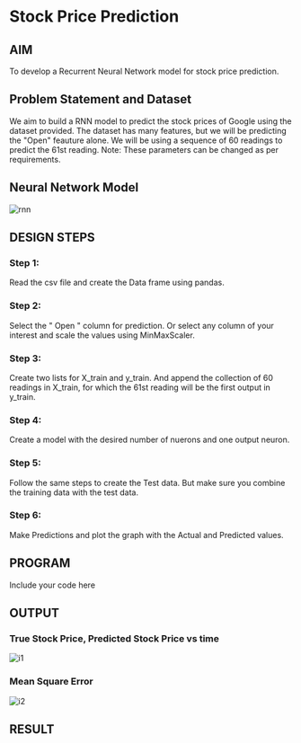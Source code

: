 # Stock Price Prediction

## AIM

To develop a Recurrent Neural Network model for stock price prediction.

## Problem Statement and Dataset
We aim to build a RNN model to predict the stock prices of Google using the dataset provided. The dataset has many features, but we will be predicting the "Open" feauture alone. We will be using a sequence of 60 readings to predict the 61st reading.
Note: These parameters can be changed as per requirements.

## Neural Network Model
![rnn](https://user-images.githubusercontent.com/75235704/195600731-c32fe185-2534-44d9-817b-b9e7d098f3b4.png)

## DESIGN STEPS

### Step 1:
Read the csv file and create the Data frame using pandas.

### Step 2:
Select the " Open " column for prediction. Or select any column of your interest and scale the values using MinMaxScaler.

### Step 3:
Create two lists for X_train and y_train. And append the collection of 60 readings in X_train, for which the 61st reading will be the first output in y_train.

### Step 4:
Create a model with the desired number of nuerons and one output neuron.

### Step 5:
Follow the same steps to create the Test data. But make sure you combine the training data with the test data.

### Step 6:
Make Predictions and plot the graph with the Actual and Predicted values.
## PROGRAM

Include your code here

## OUTPUT

### True Stock Price, Predicted Stock Price vs time

![i1](https://user-images.githubusercontent.com/75235704/195603114-4a657d71-a45c-4a38-838b-7b0124c8f951.PNG)


### Mean Square Error
![i2](https://user-images.githubusercontent.com/75235704/195603137-965175df-4076-4e12-b579-e7dc7f889816.PNG)



## RESULT
